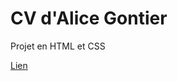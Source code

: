 # CV d'Alice Gontier

Projet en HTML et CSS

[Lien](https://aliceaupaysdesdata.github.io/ "Consultez mon CV") 

